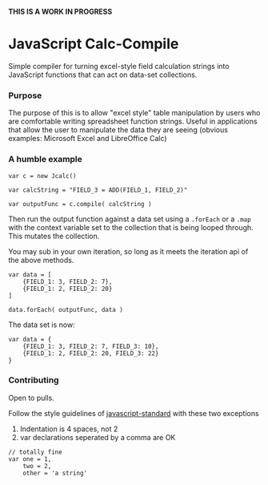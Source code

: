 **THIS IS A WORK IN PROGRESS**

# JavaScript Calc-Compile

Simple compiler for turning excel-style field calculation strings into
JavaScript functions that can act on data-set collections.

### Purpose

The purpose of this is to allow "excel style" table manipulation by
users who are comfortable writing spreadsheet function strings. Useful in
applications that allow the user to manipulate the data they are seeing (obvious
examples: Microsoft Excel and LibreOffice Calc)

### A humble example

```
var c = new Jcalc()

var calcString = "FIELD_3 = ADD(FIELD_1, FIELD_2)"

var outputFunc = c.compile( calcString )
```

Then run the output function against a data set using a `.forEach` or a `.map` with
the context variable set to the collection that is being looped through. This
mutates the collection.

You may sub in your own iteration, so long as it meets the iteration api of the
above methods.

```
var data = [
    {FIELD_1: 3, FIELD_2: 7},
    {FIELD_1: 2, FIELD_2: 20}
]

data.forEach( outputFunc, data )
```

The data set is now:
```
var data = {
    {FIELD_1: 3, FIELD_2: 7, FIELD_3: 10},
    {FIELD_1: 2, FIELD_2: 20, FIELD_3: 22}
}
```


### Contributing

Open to pulls.

Follow the style guidelines of
[javascript-standard](https://github.com/feross/standard/blob/master/RULES.md#javascript-standard-style)
with these two exceptions

1. Indentation is 4 spaces, not 2
2. var declarations seperated by a comma are OK
```
// totally fine
var one = 1,
    two = 2,
    other = 'a string'
```
